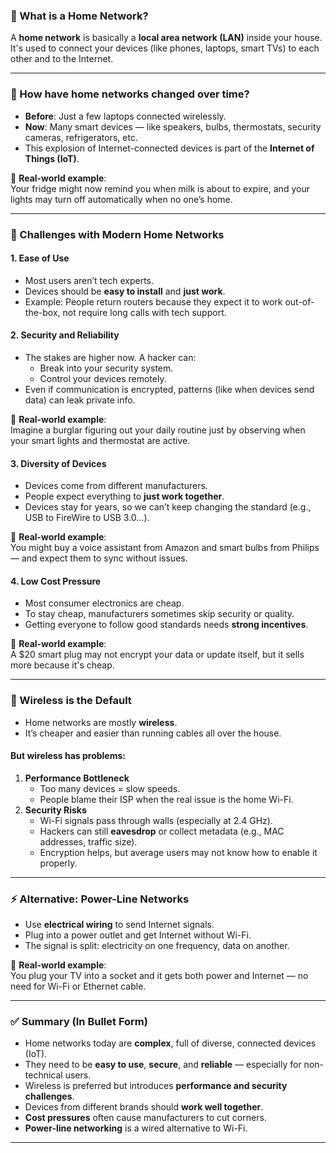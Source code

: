 ### 📌 What is a Home Network?

A **home network** is basically a **local area network (LAN)** inside your house.  
It's used to connect your devices (like phones, laptops, smart TVs) to each other and to the Internet.

---

### 🏡 How have home networks changed over time?

- **Before**: Just a few laptops connected wirelessly.
- **Now**: Many smart devices — like speakers, bulbs, thermostats, security cameras, refrigerators, etc.
- This explosion of Internet-connected devices is part of the **Internet of Things (IoT)**.

🧠 **Real-world example**:  
Your fridge might now remind you when milk is about to expire, and your lights may turn off automatically when no one’s home.

---

### 🧩 Challenges with Modern Home Networks

#### 1. **Ease of Use**

- Most users aren’t tech experts.
- Devices should be **easy to install** and **just work**.
- Example: People return routers because they expect it to work out-of-the-box, not require long calls with tech support.

#### 2. **Security and Reliability**

- The stakes are higher now. A hacker can:
  - Break into your security system.
  - Control your devices remotely.
- Even if communication is encrypted, patterns (like when devices send data) can leak private info.

🧠 **Real-world example**:  
Imagine a burglar figuring out your daily routine just by observing when your smart lights and thermostat are active.

#### 3. **Diversity of Devices**

- Devices come from different manufacturers.
- People expect everything to **just work together**.
- Devices stay for years, so we can’t keep changing the standard (e.g., USB to FireWire to USB 3.0...).

🧠 **Real-world example**:  
You might buy a voice assistant from Amazon and smart bulbs from Philips — and expect them to sync without issues.

#### 4. **Low Cost Pressure**

- Most consumer electronics are cheap.
- To stay cheap, manufacturers sometimes skip security or quality.
- Getting everyone to follow good standards needs **strong incentives**.

🧠 **Real-world example**:  
A $20 smart plug may not encrypt your data or update itself, but it sells more because it's cheap.

---

### 📡 Wireless is the Default

- Home networks are mostly **wireless**.
- It’s cheaper and easier than running cables all over the house.

#### But wireless has problems:

1. **Performance Bottleneck**
   - Too many devices = slow speeds.
   - People blame their ISP when the real issue is the home Wi-Fi.
2. **Security Risks**
   - Wi-Fi signals pass through walls (especially at 2.4 GHz).
   - Hackers can still **eavesdrop** or collect metadata (e.g., MAC addresses, traffic size).
   - Encryption helps, but average users may not know how to enable it properly.

---

### ⚡ Alternative: Power-Line Networks

- Use **electrical wiring** to send Internet signals.
- Plug into a power outlet and get Internet without Wi-Fi.
- The signal is split: electricity on one frequency, data on another.

🧠 **Real-world example**:  
You plug your TV into a socket and it gets both power and Internet — no need for Wi-Fi or Ethernet cable.

---

### ✅ Summary (In Bullet Form)

- Home networks today are **complex**, full of diverse, connected devices (IoT).
- They need to be **easy to use**, **secure**, and **reliable** — especially for non-technical users.
- Wireless is preferred but introduces **performance and security challenges**.
- Devices from different brands should **work well together**.
- **Cost pressures** often cause manufacturers to cut corners.
- **Power-line networking** is a wired alternative to Wi-Fi.

---
